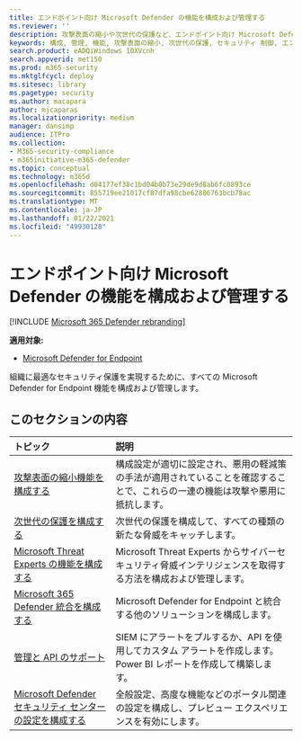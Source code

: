 ```yaml
---
title: エンドポイント向け Microsoft Defender の機能を構成および管理する
ms.reviewer: ''
description: 攻撃表面の縮小や次世代の保護など、エンドポイント向け Microsoft Defender の機能を構成および管理する
keywords: 構成, 管理, 機能, 攻撃表面の縮小, 次世代の保護, セキュリティ 制御, エンドポイントの検出と対応, 自動調査と修復, セキュリティ コントロール, コントロール
search.product: eADQiWindows 10XVcnh
search.appverid: met150
ms.prod: m365-security
ms.mktglfcycl: deploy
ms.sitesec: library
ms.pagetype: security
ms.author: macapara
author: mjcaparas
ms.localizationpriority: medium
manager: dansimp
audience: ITPro
ms.collection:
- M365-security-compliance
- m365initiative-m365-defender
ms.topic: conceptual
ms.technology: m365d
ms.openlocfilehash: d04177ef38c1bd04b0b73e29de9d8ab6fc0893ce
ms.sourcegitcommit: 855719ee21017cf87dfa98cbe62806763bcb78ac
ms.translationtype: MT
ms.contentlocale: ja-JP
ms.lasthandoff: 01/22/2021
ms.locfileid: "49930128"
---
```

# <a name="configure-and-manage-microsoft-defender-for-endpoint-capabilities"></a>エンドポイント向け Microsoft Defender の機能を構成および管理する

[!INCLUDE [Microsoft 365 Defender rebranding](../includes/microsoft-defender.md)]

**適用対象:**

- [Microsoft Defender for Endpoint](https://go.microsoft.com/fwlink/p/?linkid=2069559)

組織に最適なセキュリティ保護を実現するために、すべての Microsoft Defender for Endpoint 機能を構成および管理します。 


## <a name="in-this-section"></a>このセクションの内容 
トピック | 説明 
:---|:---
[攻撃表面の縮小機能を構成する](https://docs.microsoft.com/windows/security/threat-protection/microsoft-defender-atp/configure-attack-surface-reduction) |  構成設定が適切に設定され、悪用の軽減策の手法が適用されていることを確認することで、これらの一連の機能は攻撃や悪用に抵抗します。 
[次世代の保護を構成する](https://docs.microsoft.com/windows/security/threat-protection/windows-defender-antivirus/configure-windows-defender-antivirus-features) | 次世代の保護を構成して、すべての種類の新たな脅威をキャッチします。
[Microsoft Threat Experts の機能を構成する](https://docs.microsoft.com/windows/security/threat-protection/microsoft-defender-atp/configure-microsoft-threat-experts) | Microsoft Threat Experts からサイバーセキュリティ脅威インテリジェンスを取得する方法を構成および管理します。
[Microsoft 365 Defender 統合を構成する](https://docs.microsoft.com/windows/security/threat-protection/microsoft-defender-atp/threat-protection-integration)| Microsoft Defender for Endpoint と統合する他のソリューションを構成します。
[管理と API のサポート](https://docs.microsoft.com/windows/security/threat-protection/microsoft-defender-atp/management-apis)| SIEM にアラートをプルするか、API を使用してカスタム アラートを作成します。 Power BI レポートを作成して構築します。 
[Microsoft Defender セキュリティ センターの設定を構成する](https://docs.microsoft.com/windows/security/threat-protection/microsoft-defender-atp/preferences-setup) |  全般設定、高度な機能などのポータル関連の設定を構成し、プレビュー エクスペリエンスを有効にします。



